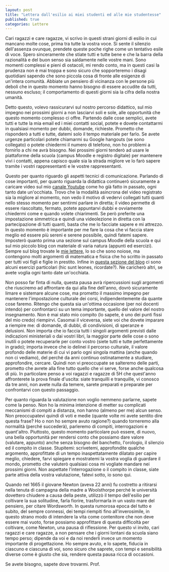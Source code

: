 ```yaml
---
layout: post
title: "Lettera dall'esilio ai miei studenti ed alle mie studentesse"
published: true
categories: Lettere
---
```


Cari ragazzi e care ragazze, vi scrivo in questi strani giorni di esilio in cui
mancano molte cose, prima tra tutte la vostra voce. Si sente il silenzio
dell'assenza ovunque, prendete queste poche righe come un tentativo esile di voce. Spero
sinceramente che stiate tutti e tutte bene e che la barra della razionalità e
del buon senso sia saldamente nelle vostre mani. Sono momenti complessi e pieni
di ostacoli, mi rendo conto, ma in questi casi la prudenza non è mai troppa e
sono sicuro che sopporteremo i disagi quotidiani sapendo che sono piccola cosa
di fronte alle esigenze di un'intera comunità. Abbiate un pensiero di vicinanza
con le persone più deboli che in questo momento hanno bisogno di essere accudite
da tutti, nessuno escluso; il comportamento di questi giorni sia la
cifra della nostra umanità. 

Detto questo, volevo rassicurarvi sul nostro percorso didattico, sul mio impegno
nei prossimi giorni a non lasciarvi soli e sole, alle opportunità che questo
momento complesso ci offre. Partendo dalle cose semplici, avete tutti e tutte la
mia email ed i miei contatti social, potete e dovete contattarmi in qualsiasi
momento per dubbi, domande, richieste. Prometto che risponderò a tutti e tutte,
datemi solo il tempo materiale per farlo. Se avete urgenze particolari potete
chiamarmi su Google hangouts (se sono collegato) o potete chiedermi il
numero di telefono, non ho problemi a fornirlo a chi ne avrà bisogno. Nei
prossimi giorni tenderò ad usare le piattaforme della scuola (campus Moodle e
registro digitale) per mantenere vivi i contatti, appena capisco quale sia la
strada migliore ve lo farò sapere tramite i vostri rappresentanti e le vostre
rappresentanti.

Questo per quanto riguardo gli aspetti tecnici di comunicazione. 
Parlando di cose importanti, per quanto riguarda la didattica continuerò sicuramente a
caricare video sul mio [canale Youtube](https://www.youtube.com/channel/UCbGXVD3e3aSiZTSCX-_R77Q) come ho già fatto in passato, ogni tanto
date un'occhiata. Trovo che la modalità asincrona del video registrato sia la
migliore al momento, non vedo il motivo di vedervi collegati tutti quanti
nello stesso momento per sentirmi parlare in diretta; il video permette di
essere riascoltato, fermato, potete appuntarvi dubbi e ovviamente chiedermi come
e quando volete chiarimenti. Se però preferite una impostazione simmetrica e
quindi una videolezione in diretta con la partecipazione di tutti quanti, basta
che me lo facciate sapere e mi attrezzo. In questo momento è importante per me
fare la cosa che vi faccia stare meglio ed essere più sereni e serene possibile,
quindi fatemi sapere. Imposterò quanto prima una sezione sul campus Moodle della
scuola e qui sul mio piccolo blog con materiale di varia natura (appunti ed
esercizi). Sempre sul blog trovate le [mie lettere](http://orporick.github.io/blog/), lo so che sono noiose, ma
contengono molti argomenti di matematica e fisica che ho scritto in passato per
tutti voi figli e figlie in prestito. Infine in [questa sezione del blog](http://orporick.github.io/tracce/)
ci sono alcuni esercizi particolari (hic sunt leones, ricordate?). Ne caricherò altri,
se avete voglia ogni tanto date un'occhiata.

Non posso far finta di nulla, questa pausa avrà ripercussioni sugli argomenti
che riusciremo ad affrontare da qui alla fine dell'anno, dovrò sicuramente
limare e sistemare alcune cose, ma prometto il massimo impegno per mantenere
l'impostazione culturale dei corsi, indipendentemente da quante cose faremo.
Ritengo che questa sia un'ottima occasione (per noi docenti intendo) per
confrontarci su un tema importante, quello del valore del nostro insegnamento.
Non è mai stato mio compito (lo sapete, è uno dei punti fissi del mio credo)
riempirvi. Casomai il viceversa, siete voi che dovete imparare a riempire me: di
domande, di dubbi, di condivisioni, di speranze e delusioni. Non importa che io
faccia tutti i singoli argomenti previsti dalle indicazioni ministeriali o dai
vostri libri, la maggior parte delle cose o sono inutili o potete recuperarle
per conto vostro (siete tutti e tutte perfettamente in grado); importa invece
che io delinei il percorso culturale, il valore profondo delle materie di cui vi
parlo ogni singola mattina (anche quando non ci vediamo), del perché da anni
continuo ostinatamente a studiare, approfondire, cercare. Quindi non vi
preoccupate se salteremo delle parti, prometto che avrete alla fine tutto quello
che vi serve, forse anche qualcosa di più. In particolare penso a voi ragazzi e
ragazze di 5H che quest'anno affronterete la prova finale d'uscita: siate
tranquilli e tranquille, vi conosco da tre anni, non avete nulla da temere,
sarete preparati e preparate per confrontarvi con questo passaggio.

Per quanto riguarda la valutazione non voglio nemmeno parlarne, sapete come la
penso. Non ho la minima intenzione di metter su complicati meccanismi di compiti
a distanza, non hanno (almeno per me) alcun senso. Non preoccupatevi quindi di
voti e medie (quante volte mi avete sentito dire questa frase? Ho o non ho
sempre avuto ragione?) quando torneremo alla normalità (perché succederà),
parleremo di compiti, interrogazioni e quant'altro. Piuttosto, questo momento particolare
può essere, di nuovo, una bella opportunità per rendersi conto che possiamo dare
valore (valutare, appunto) anche senza bisogno del banchetto, l'orologio, il
silenzio ed il compito in classe. Stupitemi: scrivetemi, approfondite qualche
argomento, approfittate di un tempo inaspettatamente dilatato per capire meglio,
chiedere, farvi spiegare e mostratemi la vostra voglia di guardare il mondo,
prometto che valuterò qualsiasi cosa mi vogliate mandare nei prossimi giorni.
Non aspettate l'interrogazione o il compito in classe, siate parte attiva della
vostra valutazione, fatevi sotto, io sono qui.

Quando nel 1665 il giovane Newton (aveva 22 anni) fu costretto a ritirarsi nella
tenuta di campagna della madre a Woolsthorpe perché le università dovettero
chiudere a causa della peste, utilizzò il tempo dell'esilio per coltivare la sua
solitudine, farla fiorire, trasformarla in un vasto mare del pensiero, per
citare Wordsworth. In questa rumorosa epoca del tutto e subito, del sempre
connessi, dei tempi riempiti fino all'inverosimile, in questo strano modo di
intendere la vita come contenitore che non deve essere mai vuoto, forse possiamo
approfittare di questa difficoltà per coltivare, come Newton, una pausa di
riflessione. Per questo vi invito, cari ragazzi e care ragazze, a non pensare
che i giorni lontani da scuola siano tempo perso; dipende da voi e da noi
renderli invece un momento importante di progettazione. Ho sempre avuto, e lo
sapete, fiducia in ciascuno e ciascuna di voi, sono sicuro che saprete, con
tempi e sensibilità diverse come è giusto che sia, rendere questa pausa ricca di
occasioni.

Se avete bisogno, sapete dove trovarmi. Prof.

